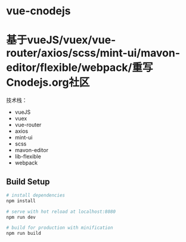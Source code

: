# vue-cnodejs

基于vueJS/vuex/vue-router/axios/scss/mint-ui/mavon-editor/flexible/webpack/重写Cnodejs.org社区
=======

技术栈：
- vueJS
- vuex 
- vue-router
- axios 
- mint-ui 
- scss
- mavon-editor
- lib-flexible
- webpack


## Build Setup

``` bash
# install dependencies
npm install

# serve with hot reload at localhost:8080
npm run dev

# build for production with minification
npm run build
```